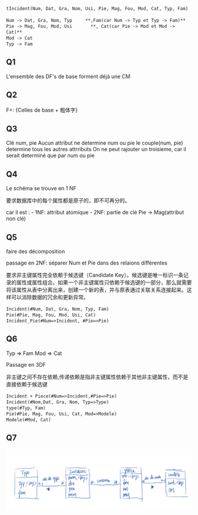 

    tIncident(Num, Dat, Gra, Nom, Usi, Pie, Mag, Fou, Mod, Cat, Typ, Fam)

    Num -> Dat, Gra, Nom, Typ     **,Fam(car Num -> Typ et Typ -> Fam)**
    Pie -> Mag, Fou, Mod, Usi       **, Cat(car Pie -> Mod et Mod -> Cat)**
    Mod -> Cat
    Typ -> Fam

## Q1

L'ensemble des DF's de base forment déjà une CM

## Q2

F+: {Celles de base + 粗体字}

## Q3

Clé  num, pie
Aucun attribut ne determine num ou pie
le couple(num, pie) determine tous les autres attrributs
On ne peut rajouter un troisieme, car il serait determiné que par num ou pie

## Q4

Le schéma se trouve en 1 NF 

要求数据库中的每个属性都是原子的，即不可再分的。

car il est :
    - 1NF: attribut atomique
    - 2NF: partie de clé Pie -> Mag(attribut non clé) 

## Q5

faire des décomposition

passage en 2NF: séparer Num et Pie dans des relaions différentes 

要求非主键属性完全依赖于候选键（Candidate Key）。候选键是唯一标识一条记录的属性或属性组合。如果一个非主键属性只依赖于候选键的一部分，那么就需要将该属性从表中分离出来，创建一个新的表，并与原表通过关联关系连接起来。这样可以消除数据的冗余和更新异常。

    Incident(#Num, Dat, Gra, Nom, Typ, Fam)
    Pie(#Pie, Mag, Fou, Mod, Usi, Cat)
    Incident_Pie(#Num=>Incident, #Pie=>Pie)

## Q6 

Typ => Fam
Mod => Cat

Passage en 3DF 

非主键之间不存在依赖,传递依赖是指非主键属性依赖于其他非主键属性，而不是直接依赖于候选键

    Incident + Piece(#Num=>Incident,#Pie=>Pie)
    Incident(#Nom,Dat, Gra, Nom, Typ=>Type)
    type(#Typ, Fam)
    Pie(#Pie, Mag, Fou, Usi, Cat, Mod=>Modele)
    Modele(#Mod, Cat)

## Q7

![](/TD7/img/IMG_1406.jpg)

